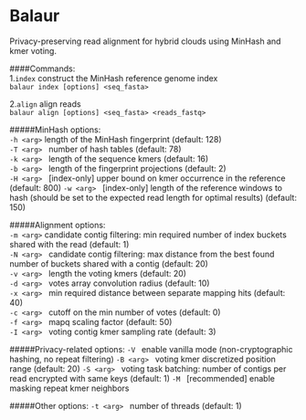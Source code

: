Balaur
=====
Privacy-preserving read alignment for hybrid clouds using MinHash and kmer voting.

####Commands:  
1.```index``` construct the MinHash reference genome index   
```balaur index [options] <seq_fasta>```   

2.```align``` align reads  
```balaur align [options] <seq_fasta> <reads_fastq>```  

#####MinHash options:  
```-h <arg>``` length of the MinHash fingerprint (default: 128)  
```-T <arg> ``` number of hash tables (default: 78)  
```-k <arg> ``` length of the sequence kmers (default: 16)  
```-b <arg> ``` length of the fingerprint projections (default: 2)  
```-H <arg> ``` [index-only] upper bound on kmer occurrence in the reference (default: 800) 
```-w <arg> ``` [index-only] length of the reference windows to hash (should be set to the expected read length for optimal results) (default: 150) 

#####Alignment options:  
```-m <arg>```  candidate contig filtering: min required number of index buckets shared with the read  (default: 1)  
```-N <arg> ``` candidate contig filtering: max distance from the best found number of buckets shared with a contig (default: 20)  
```-v <arg> ``` length the voting kmers (default: 20)  
```-d <arg> ``` votes array convolution radius (default: 10)  
```-x <arg> ``` min required distance between separate mapping hits (default: 40)  
```-c <arg> ``` cutoff on the min number of votes (default: 0)  
```-f <arg> ``` mapq scaling factor (default: 50)  
```-I <arg> ``` voting contig kmer sampling rate (default: 3)  

#####Privacy-related options:
```-V ```  enable vanilla mode (non-cryptographic hashing, no repeat filtering)
```-B <arg> ```  voting kmer discretized position range (default: 20)
```-S <arg> ```  voting task batching: number of contigs per read encrypted with same keys (default: 1)
```-M ```  [recommended] enable masking repeat kmer neighbors

#####Other options:
```-t <arg> ``` number of threads (default: 1) 
